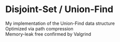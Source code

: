 # Disjoint-Set / Union-Find
My implementation of the Union-Find data structure  
Optimized via path compression  
Memory-leak free confirmed by Valgrind  
